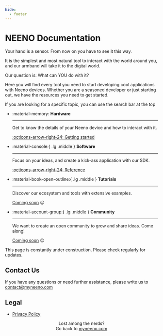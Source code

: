 ```yaml
---
hide:
  - footer
---
```


# NEENO Documentation

Your hand is a sensor. From now on you have to see it this way.

It is the simplest and most natural tool to interact with the world around you,
and our armband will take it to the digital world.

Our question is: What can YOU do with it?

Here you will find every tool you need to start developing cool applications
with Neeno devices. Whether you are a seasoned developer or just starting out,
we have the resources you need to get started.

If you are looking for a specific topic, you can use the search bar at the top

<div class="grid cards" markdown>

-   :material-memory: __Hardware__

    ---

    Get to know the details of your Neeno device and how to interact with it.

    [:octicons-arrow-right-24: Getting started](hardware.md)

-   :material-console:{ .lg .middle } __Software__

    ---

    Focus on your ideas, and create a kick-ass application with our SDK.

    [:octicons-arrow-right-24: Reference](software.md)

-   :material-book-open-outline:{ .lg .middle } __Tutorials__

    ---

    Discover our ecosystem and tools with extensive examples.

    [Coming soon](#) :wink:

-   :material-account-group:{ .lg .middle } __Community__

    ---

    We want to create an open community to grow and share ideas. Come along!

    [Coming soon](#) :wink:

</div>

This page is constantly under construction. Please check regularly for updates.

## Contact Us

If you have any questions or need further assistance, please write us to
<contact@myneeno.com>

## Legal

- [Privacy Policy](privacy-policy.md)

<p style="text-align: center;">Lost among the nerds?<br>Go back to <a href="https://myneeno.com">myneeno.com</a></p>
